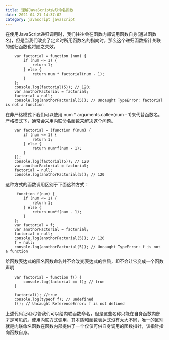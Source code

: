 ```yaml
---
title: 理解JavaScript内联命名函数
date: 2021-04-21 14:37:02
category: javascript javascript
---
```

在使用JavaScript递归调用时，我们往往会在函数内部调用函数自身(通过函数名)，但是当我们改变了定义时所用函数名的指向时，那么这个递归函数指针关联的递归函数也将随之失效。
```
    var factorial = function (num) {
        if (num <= 1) {
            return 1;
        } else {
            return num * factorial(num - 1);
        }
    };
    console.log(factorial(5)); // 120;
    var anothorFactorial = factorial;
    factorial = null;
    console.log(anothorFactorial(5)); // Uncaught TypeError: factorial is not a function
```
在非严格模式下我们可以使用 num * arguments.callee(num - 1)来代替函数名。
严格模式下，通常会采用内联命名函数来解决这个问题。

```
    var factorial = (function f(num) {
        if (num <= 1) {
            return 1;
        } else {
            return num*f(num - 1);
        }
    });
    console.log(factorial(5)); // 120
    var anothorFactorial = factorial;
    factorial = null;
    console.log(anothorFactorial(5)); // 120
```

这种方式的函数调用区别于下面这种方式：

```
     function f(num) {
        if (num <= 1) {
            return 1;
        } else {
            return num*f(num - 1);
        }
    };
    var factorial = f;
    var anothorFactorial = factorial;
    factorial = null;
    console.log(anothorFactorial(5)); // 120
    f = null;
    console.log(anothorFactorial(5)); // Uncaught TypeError: f is not a function
```

给函数表达式的匿名函数命名并不会改变表达式的性质，即不会让它变成一个函数声明

```
    var factorial = function f() {
        console.log(factorial == f); // true
    }

    factorial(); //true
    console.log(typeof f); // undefined
    f(); // Uncaught ReferenceError: f is not defined
```

上述代码证明:尽管我们可以给内联函数命名，但是这些名称只能在自身函数内部才是可见的。使用内联方式调用，其本质和函数表达式没有太大不同，唯一的区别就是内联命名函数在函数内部提供了一个仅仅可供自身调用的函数指针，该指针指向函数自身。